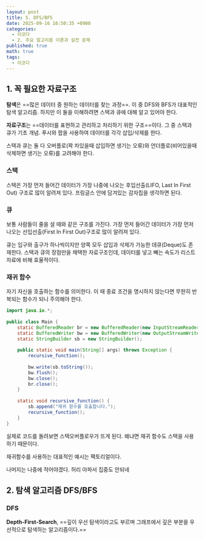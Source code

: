 ```yaml
---
layout: post
title: 5. DFS/BFS
date: 2025-09-16 16:50:35 +0900
categories:
  - 이코다
  - 2. 주요 알고리즘 이론과 실전 문제
published: true
math: true
tags:
  - 이코다
---
```

## 1. 꼭 필요한 자료구조

**탐색**은 ==많은 데이터 중 원하는 데이터를 찾는 과정==. 이 중 DFS와 BFS가 대표적인 탐색 알고리즘. 하지만 이 둘을 이해하려면 스택과 큐에 대해 알고 있어야 한다.

**자료구조**는 ==데이터를 표현하고 관리하고 처리하기 위한 구조==이다. 그 중 스택과 큐가 기초 개념. 푸시와 팝을 사용하여 데이터를 각각 삽입/삭제를 한다.

스택과 큐는 둘 다 오버플로(꽉 차있을때 삽입하면 생기는 오류)와 언더플로(비어있을때 삭제하면 생기는 오류)를 고려해야 한다.

### 스택
스택은 가장 먼저 들어간 데이터가 가장 나중에 나오는 후입선출(LIFO, Last In First Out) 구조로 많이 알려져 있다. 프링글스 안에 담겨있는 감자칩을 생각하면 된다.

### 큐
보통 사람들이 줄을 설 때와 같은 구조를 가진다. 가장 먼저 들어간 데이터가 가장 먼저 나오는 선입선출(First In First Out)구조로 많이 알려져 있다. 

큐는 입구와 출구가 하나씩이지만 양쪽 모두 삽입과 삭제가 가능한 데큐(Deque)도 존재한다. 스택과 큐의 장점만을 채택한 자료구조인데, 데이터를 넣고 빼는 속도가 리스트 자료에 비해 효율적이다. 

### 재귀 함수
자기 자신을 호출하는 함수를 의미한다. 이 때 종료 조건을 명시하지 않는다면 무한히 반복되는 함수가 되니 주의해야 한다.

```java
import java.io.*;  
  
public class Main {  
    static BufferedReader br = new BufferedReader(new InputStreamReader(System.in));  
    static BufferedWriter bw = new BufferedWriter(new OutputStreamWriter(System.out));  
    static StringBuilder sb = new StringBuilder();  
  
    public static void main(String[] args) throws Exception {  
        recursive_function();  
  
        bw.write(sb.toString());  
        bw.flush();  
        bw.close();  
        br.close();  
    }  
  
    static void recursive_function() {  
        sb.append("재귀 함수를 호출합니다.");  
        recursive_function();  
    }  
}
```

실제로 코드를 돌려보면 스택오버플로우가 뜨게 된다. 왜냐면 재귀 함수도 스택을 사용하기 때문이다. 

재귀함수를 사용하는 대표적인 예시는 팩토리얼이다. 

나머지는 나중에 적어야겠다. 허리 아파서 집중도 안되네

## 2. 탐색 알고리즘 DFS/BFS
### DFS 
**Depth-First-Search**, ==깊이 우선 탐색이라고도 부르며 그래프에서 깊은 부분을 우선적으로 탐색하는 알고리즘이다.==
